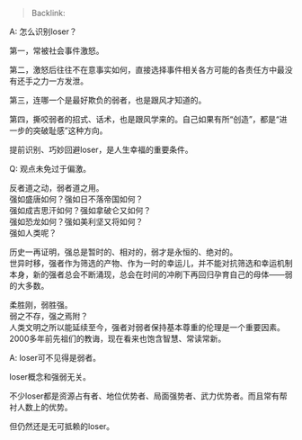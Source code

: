 > Backlink: 

A: 怎么识别loser？  

第一，常被社会事件激怒。  

第二，激怒后往往不在意事实如何，直接选择事件相关各方可能的各责任方中最没有还手之力一方发泄。  

第三，连哪一个是最好欺负的弱者，也是跟风才知道的。  

第四，撕咬弱者的招式、话术，也是跟风学来的。自己如果有所“创造”，都是“进一步的突破耻感”这种方向。  

提前识别、巧妙回避loser，是人生幸福的重要条件。

Q: 观点未免过于偏激。  

反者道之动，弱者道之用。  
强如盛唐如何？强如日不落帝国如何？  
强如成吉思汗如何？强如拿破仑又如何？  
强如恐龙如何？强如美利坚又将如何？  
强如人类呢？  

历史一再证明，强总是暂时的、相对的，弱才是永恒的、绝对的。  
世异时移，强者作为筛选的产物、作为一时的幸运儿，并不能对抗筛选和幸运机制本身，新的强者总会不断涌现，总会在时间的冲刷下再回归孕育自己的母体——弱的大多数。  

柔胜刚，弱胜强。  
弱之不存，强之焉附？  
人类文明之所以能延续至今，强者对弱者保持基本尊重的伦理是一个重要因素。  
2000多年前先祖们的教诲，现在看来也饱含智慧、常读常新。

A: loser可不见得是弱者。  

loser概念和强弱无关。  

不少loser都是资源占有者、地位优势者、局面强势者、武力优势者。而且常有帮衬人数上的优势。  

但仍然还是无可抵赖的loser。

